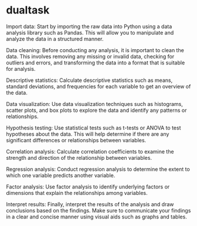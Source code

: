 # dualtask

Import data: Start by importing the raw data into Python using a data analysis library such as Pandas. This will allow you to manipulate and analyze the data in a structured manner.

Data cleaning: Before conducting any analysis, it is important to clean the data. This involves removing any missing or invalid data, checking for outliers and errors, and transforming the data into a format that is suitable for analysis.

Descriptive statistics: Calculate descriptive statistics such as means, standard deviations, and frequencies for each variable to get an overview of the data.

Data visualization: Use data visualization techniques such as histograms, scatter plots, and box plots to explore the data and identify any patterns or relationships.

Hypothesis testing: Use statistical tests such as t-tests or ANOVA to test hypotheses about the data. This will help determine if there are any significant differences or relationships between variables.

Correlation analysis: Calculate correlation coefficients to examine the strength and direction of the relationship between variables.

Regression analysis: Conduct regression analysis to determine the extent to which one variable predicts another variable.

Factor analysis: Use factor analysis to identify underlying factors or dimensions that explain the relationships among variables.

Interpret results: Finally, interpret the results of the analysis and draw conclusions based on the findings. Make sure to communicate your findings in a clear and concise manner using visual aids such as graphs and tables.
